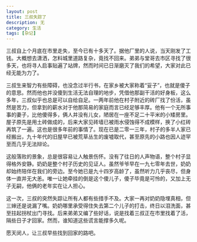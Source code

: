 ```yaml
---
layout: post
title: 三叔失踪了
description: 无
category: 生活
tags: [杂记]
---
```

三叔自上个月底在市里走失，至今已有十多天了。据他厂里的人说，当天刚发了工钱。大概想去潇洒，怎料城里道路复杂，竟找不回来。弟弟与堂哥去市区寻找了很多天，也将寻人启事贴遍了站牌，然而时间已日渐磨灭了我们的希望，大家对此已经无能为力了。

三叔生来智力有些障碍，也没念过半行书，在家乡被大家称着“妥子”，也就是傻子的意思。然而他也并没傻到生活无法自理的地步，凭借他那副干活的好身板，这么多年，三叔似乎也总是可以自给自足。一两年前他在村子附近的砖厂找了份活，虽然是苦力，但拿到的薪水对于他那简易的家庭而言已经足够丰厚。他有一个无所事事的妻子，比他傻得多，俩人并没有儿女，陋居在一座不足二十平米的小矮房里。屋子原先是用土砖做成的，后来大家见砖墙已被雨水侵蚀得不成模样，换了小红砖再筑了一遍。这也是很多年前的事情了。现在已是二零一三年，村子的多半人家已经搬出，九十年代的旧屋早已被荒草丛生的废墟取代，甚至原先的小路也因人迹罕至而几乎无法辩论。

这般落败的景象，总是很容易让人触景伤怀。没有了往日的人声物语，整个村子显得格外安静。奶奶是整个村子历史的见证人。虽然爷爷早在一九七零年去世，奶奶却始终陪伴在我们的旁边。至今她已是九十四岁高龄了，虽然听力几乎丧尽，但身体一直并无大恙。唯一让她牵挂的倒是这个傻儿子，傻子毕竟是可怜的，又加上无子无嗣，他俩的老年实在让人担心。

这一次，三叔的突然失踪让所有人都有些措手不及。大家一再对奶奶隐埋真相，但三婶还是说漏了嘴。奶奶哪里承受得住失去第二个儿子的打击，终日以泪洗面，甚至拄起拐杖出门寻找。后来弟弟又编了些好话，说是找着三叔正在市里找着了活，隔些日子才回家。然而，谁知道这些谎言能撑多久呢。


愿天闵人，让三叔早些找到回家的路吧。


